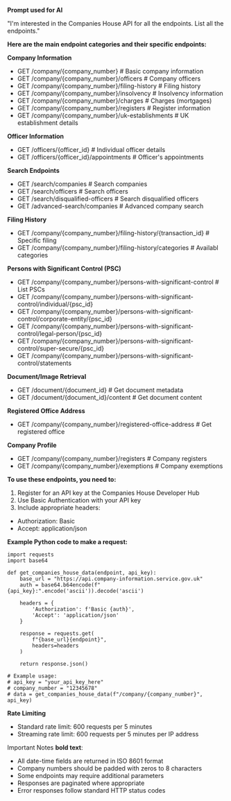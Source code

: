 **Prompt used for AI**

"I'm interested in the Companies House API for all the endpoints. List all the endpoints."

**Here are the main endpoint categories and their specific endpoints:**

**Company Information**


*   GET /company/{company_number}                    # Basic company information
*   GET /company/{company_number}/officers           # Company officers
*   GET /company/{company_number}/filing-history     # Filing history
*   GET /company/{company_number}/insolvency        # Insolvency information
*   GET /company/{company_number}/charges           # Charges (mortgages)
*   GET /company/{company_number}/registers         # Register information
*   GET /company/{company_number}/uk-establishments # UK establishment details

**Officer Information**

*   GET /officers/{officer_id}                      # Individual officer details
*   GET /officers/{officer_id}/appointments         # Officer's appointments

**Search Endpoints**

*   GET /search/companies                           # Search companies
*   GET /search/officers                            # Search officers
*   GET /search/disqualified-officers               # Search disqualified officers
*   GET /advanced-search/companies                  # Advanced company search

**Filing History**

*   GET /company/{company_number}/filing-history/{transaction_id}  # Specific filing
*   GET /company/{company_number}/filing-history/categories        # Availabl categories

**Persons with Significant Control (PSC)**

*   GET /company/{company_number}/persons-with-significant-control # List PSCs
*   GET /company/{company_number}/persons-with-significant-control/individual/{psc_id}
*   GET /company/{company_number}/persons-with-significant-control/corporate-entity/{psc_id}
*   GET /company/{company_number}/persons-with-significant-control/legal-person/{psc_id}
*   GET /company/{company_number}/persons-with-significant-control/super-secure/{psc_id}
*   GET /company/{company_number}/persons-with-significant-control/statements

**Document/Image Retrieval**

*   GET /document/{document_id}                     # Get document metadata
*   GET /document/{document_id}/content            # Get document content

**Registered Office Address**

*   GET /company/{company_number}/registered-office-address  # Get registered office

**Company Profile**

*   GET /company/{company_number}/registers         # Company registers
*   GET /company/{company_number}/exemptions        # Company exemptions

**To use these endpoints, you need to:**

1. Register for an API key at the Companies House Developer Hub
2. Use Basic Authentication with your API key
3. Include appropriate headers:
*   Authorization: Basic <your-base64-encoded-api-key>
*   Accept: application/json

**Example Python code to make a request:**

```
import requests
import base64

def get_companies_house_data(endpoint, api_key):
    base_url = "https://api.company-information.service.gov.uk"
    auth = base64.b64encode(f"{api_key}:".encode('ascii')).decode('ascii')
    
    headers = {
        'Authorization': f'Basic {auth}',
        'Accept': 'application/json'
    }
    
    response = requests.get(
        f"{base_url}{endpoint}",
        headers=headers
    )
    
    return response.json()

# Example usage:
# api_key = "your_api_key_here"
# company_number = "12345678"
# data = get_companies_house_data(f"/company/{company_number}", api_key)
```

**Rate Limiting**

*   Standard rate limit: 600 requests per 5 minutes
*   Streaming rate limit: 600 requests per 5 minutes per IP address

Important Notes **bold text**:

*   All date-time fields are returned in ISO 8601 format
*   Company numbers should be padded with zeros to 8 characters
*   Some endpoints may require additional parameters
*   Responses are paginated where appropriate
*   Error responses follow standard HTTP status codes